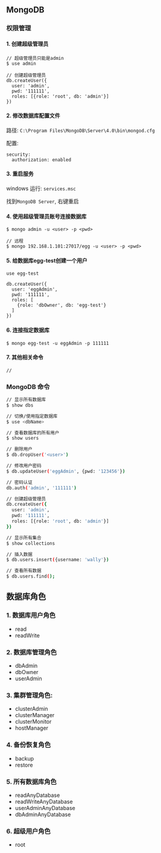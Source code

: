 ## MongoDB 

### 权限管理

#### 1. 创建超级管理员

```
// 超级管理员只能是admin
$ use admin

// 创建超级管理员
db.createUser({
  user: 'admin',
  pwd: '111111',
  roles: [{role: 'root', db: 'admin'}]
})
```

#### 2. 修改数据库配置文件

路径: `C:\Program Files\MongoDB\Server\4.0\bin\mongod.cfg`

配置: 

```
security:
  authorization: enabled
```

#### 3. 重启服务

windows 运行: `services.msc`

找到`MongoDB Server`, 右键重启

#### 4. 使用超级管理员账号连接数据库

```
$ mongo admin -u <user> -p <pwd>

// 远程
$ mongo 192.168.1.101:27017/egg -u <user> -p <pwd>
```

#### 5. 给数据库egg-test创建一个用户

```
use egg-test

db.createUser({
  user: 'eggAdmin',
  pwd: '111111',
  roles: [
    {role: 'dbOwner', db: 'egg-test'}
  ]
})

```

#### 6. 连接指定数据库

```
$ mongo egg-test -u eggAdmin -p 111111
```

#### 7. 其他相关命令

```
// 
```

### MongoDB 命令

``` bash
// 显示所有数据库
$ show dbs

// 切换/使用指定数据库
$ use <dbName>

// 查看数据库的所有用户
$ show users

// 删除用户
$ db.dropUser('<user>')

// 修改用户密码
$ db.updateUser('eggAdmin', {pwd: '123456'})

// 密码认证
db.auth('admin', '111111')

// 创建超级管理员
db.createUser({
  user: 'admin',
  pwd: '111111',
  roles: [{role: 'root', db: 'admin'}]
})

// 显示所有集合
$ show collections

// 插入数据
$ db.users.insert({username: 'wally'})

// 查看所有数据
$ db.users.find();
```

## 数据库角色

### 1. 数据库用户角色

+ read
+ readWrite

### 2. 数据库管理角色

+ dbAdmin
+ dbOwner
+ userAdmin

### 3. 集群管理角色:

+ clusterAdmin
+ clusterManager
+ clusterMonitor
+ hostManager

### 4. 备份恢复角色

+ backup
+ restore

### 5. 所有数据库角色

+ readAnyDatabase
+ readWriteAnyDatabase
+ userAdminAnyDatabase
+ dbAdminAnyDatabase

### 6. 超级用户角色

+ root